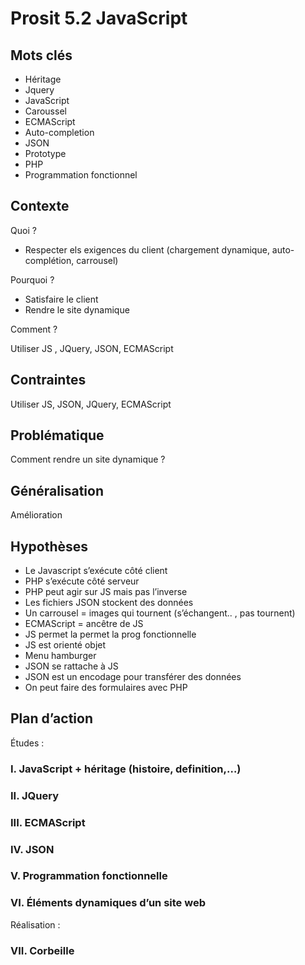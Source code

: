 # Prosit 5.2 JavaScript

## Mots clés

*	Héritage
*	Jquery
*	JavaScript
*	Caroussel
*	ECMAScript
*	Auto-completion
*	JSON
*	Prototype
*	PHP
*	Programmation fonctionnel


## Contexte


Quoi ?

* Respecter els exigences du client (chargement dynamique, auto-complétion, carrousel)

Pourquoi ?

*	Satisfaire le client
*	Rendre le site dynamique

Comment ?

Utiliser JS , JQuery, JSON, ECMAScript


## Contraintes

Utiliser JS, JSON, JQuery, ECMAScript

## Problématique

Comment rendre un site dynamique ?

## Généralisation

Amélioration

## Hypothèses 

*	Le Javascript s’exécute côté client
*	PHP s’exécute côté serveur
*	PHP peut agir sur JS mais pas l’inverse
*	Les fichiers JSON stockent des données
*	Un carrousel = images qui tournent (s’échangent.. , pas tournent)
*	ECMAScript = ancêtre de JS
*	JS permet la permet la prog fonctionnelle
*	JS est orienté objet
*	Menu hamburger
*	JSON se rattache à JS 
*	JSON est un encodage pour transférer des données
*	On peut faire des formulaires avec PHP

## Plan d’action

Études :
### I.	JavaScript + héritage (histoire, definition,…)
### II.	JQuery
### III.	ECMAScript
### IV.	JSON
### V.	Programmation fonctionnelle
### VI.	Éléments dynamiques d’un site web

Réalisation :
### VII.	Corbeille
